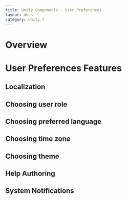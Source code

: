 ```yaml
---
title: Unity Components - User Preferences
layout: docs
category: Unity 7
---
```

# Overview

# User Preferences Features

## Localization
## Choosing user role
## Choosing preferred language
## Choosing time zone
## Choosing theme
## Help Authoring
## System Notifications
